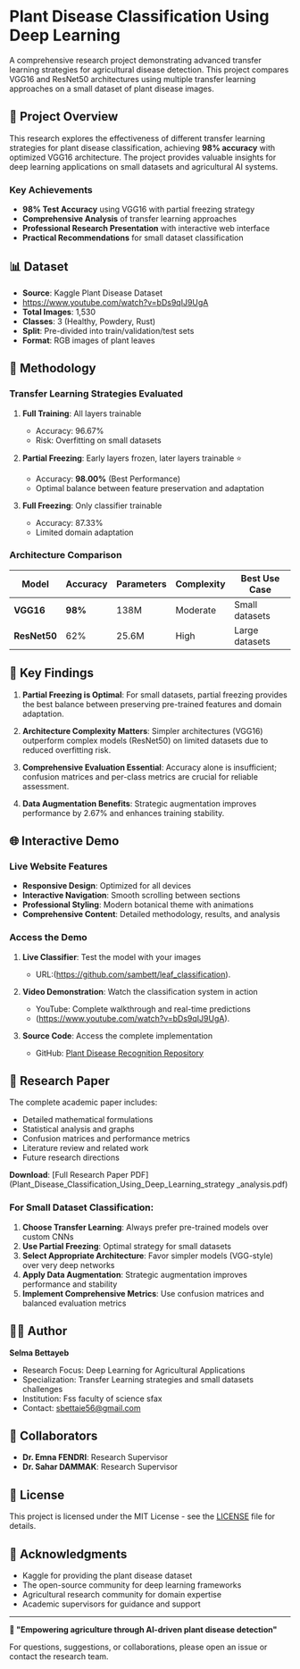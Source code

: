 # Plant Disease Classification Using Deep Learning

A comprehensive research project demonstrating advanced transfer learning strategies for agricultural disease detection. This project compares VGG16 and ResNet50 architectures using multiple transfer learning approaches on a small dataset of plant disease images.

## 🌟 Project Overview

This research explores the effectiveness of different transfer learning strategies for plant disease classification, achieving **98% accuracy** with optimized VGG16 architecture. The project provides valuable insights for deep learning applications on small datasets and agricultural AI systems.

### Key Achievements

- **98% Test Accuracy** using VGG16 with partial freezing strategy
- **Comprehensive Analysis** of transfer learning approaches
- **Professional Research Presentation** with interactive web interface
- **Practical Recommendations** for small dataset classification

## 📊 Dataset

- **Source**: Kaggle Plant Disease Dataset
- https://www.youtube.com/watch?v=bDs9qIJ9UgA
- **Total Images**: 1,530
- **Classes**: 3 (Healthy, Powdery, Rust)
- **Split**: Pre-divided into train/validation/test sets
- **Format**: RGB images of plant leaves

## 🧠 Methodology

### Transfer Learning Strategies Evaluated

1. **Full Training**: All layers trainable
   - Accuracy: 96.67%
   - Risk: Overfitting on small datasets

2. **Partial Freezing**: Early layers frozen, later layers trainable ⭐
   - Accuracy: **98.00%** (Best Performance)
   - Optimal balance between feature preservation and adaptation

3. **Full Freezing**: Only classifier trainable
   - Accuracy: 87.33%
   - Limited domain adaptation

### Architecture Comparison

| Model | Accuracy | Parameters | Complexity | Best Use Case |
|-------|----------|------------|------------|---------------|
| **VGG16** | **98%** | 138M | Moderate | Small datasets |
| **ResNet50** | 62% | 25.6M | High | Large datasets |

## 🚀 Key Findings

1. **Partial Freezing is Optimal**: For small datasets, partial freezing provides the best balance between preserving pre-trained features and domain adaptation.

2. **Architecture Complexity Matters**: Simpler architectures (VGG16) outperform complex models (ResNet50) on limited datasets due to reduced overfitting risk.

3. **Comprehensive Evaluation Essential**: Accuracy alone is insufficient; confusion matrices and per-class metrics are crucial for reliable assessment.

4. **Data Augmentation Benefits**: Strategic augmentation improves performance by 2.67% and enhances training stability.


## 🌐 Interactive Demo

### Live Website Features

- **Responsive Design**: Optimized for all devices
- **Interactive Navigation**: Smooth scrolling between sections
- **Professional Styling**: Modern botanical theme with animations
- **Comprehensive Content**: Detailed methodology, results, and analysis

### Access the Demo

1. **Live Classifier**: Test the model with your images
   - URL:(https://github.com/sambett/leaf_classification).
   
2. **Video Demonstration**: Watch the classification system in action
   - YouTube: Complete walkthrough and real-time predictions
   - (https://www.youtube.com/watch?v=bDs9qIJ9UgA).
   
3. **Source Code**: Access the complete implementation
   - GitHub: [Plant Disease Recognition Repository](https://github.com/sambett/leaf_classification.git)

## 📖 Research Paper

The complete academic paper includes:
- Detailed mathematical formulations
- Statistical analysis and graphs
- Confusion matrices and performance metrics
- Literature review and related work
- Future research directions

**Download**: [Full Research Paper PDF](Plant_Disease_Classification_Using_Deep_Learning_strategy _analysis.pdf)


### For Small Dataset Classification:

1. **Choose Transfer Learning**: Always prefer pre-trained models over custom CNNs
2. **Use Partial Freezing**: Optimal strategy for small datasets
3. **Select Appropriate Architecture**: Favor simpler models (VGG-style) over very deep networks
4. **Apply Data Augmentation**: Strategic augmentation improves performance and stability
5. **Implement Comprehensive Metrics**: Use confusion matrices and balanced evaluation metrics

## 👨‍💻 Author

**Selma Bettayeb**
- Research Focus: Deep Learning for Agricultural Applications
- Specialization: Transfer Learning strategies and small datasets challenges
- Institution: Fss faculty of science sfax
- Contact: sbettaie56@gmail.com

## 🤝 Collaborators

- **Dr. Emna FENDRI**: Research Supervisor
- **Dr. Sahar DAMMAK**: Research Supervisor



## 📜 License

This project is licensed under the MIT License - see the [LICENSE](LICENSE) file for details.

## 🙏 Acknowledgments

- Kaggle for providing the plant disease dataset
- The open-source community for deep learning frameworks
- Agricultural research community for domain expertise
- Academic supervisors for guidance and support

---

**🌱 "Empowering agriculture through AI-driven plant disease detection"**

For questions, suggestions, or collaborations, please open an issue or contact the research team.
